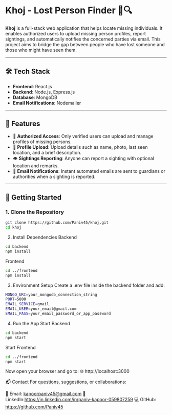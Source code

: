 # Khoj - Lost Person Finder 👤🔍

**Khoj** is a full-stack web application that helps locate missing individuals. It enables authorized users to upload missing person profiles, report sightings, and automatically notifies the concerned parties via email. This project aims to bridge the gap between people who have lost someone and those who might have seen them.

---

## 🛠️ Tech Stack

- **Frontend**: React.js  
- **Backend**: Node.js, Express.js  
- **Database**: MongoDB  
- **Email Notifications**: Nodemailer  

---

## 📌 Features

- 🔐 **Authorized Access**: Only verified users can upload and manage profiles of missing persons.  
- 📸 **Profile Upload**: Upload details such as name, photo, last seen location, and a brief description.  
- 👁️ **Sightings Reporting**: Anyone can report a sighting with optional location and remarks.  
- 📧 **Email Notifications**: Instant automated emails are sent to guardians or authorities when a sighting is reported.  

---

## 🚀 Getting Started

### 1. Clone the Repository

```bash
git clone https://github.com/Paniv45/khoj.git
cd khoj
```

2. Install Dependencies
Backend
```bash
cd backend
npm install
```

Frontend
```bash
cd ../frontend
npm install
```
3. Environment Setup
Create a .env file inside the backend folder and add:

```bash
MONGO_URI=your_mongodb_connection_string
PORT=5000
EMAIL_SERVICE=gmail
EMAIL_USER=your_email@gmail.com
EMAIL_PASS=your_email_password_or_app_password
```

4. Run the App
Start Backend

```bash
cd backend
npm start
```
Start Frontend

```bash
cd ../frontend
npm start
```
Now open your browser and go to:
🌐 http://localhost:3000

📬 Contact
For questions, suggestions, or collaborations:

📧 Email: kapoorpaniv45@gmail.com
🔗 LinkedIn:https://in.linkedin.com/in/paniv-kapoor-059807259
💻 GitHub: https://github.com/Paniv45
